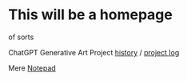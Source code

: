 # This will be a homepage 
of sorts

ChatGPT Generative Art Project [history](/ChatGPT-Project/history.md)  / [project log](Home.md)

Mere [Notepad](notepad.md)

